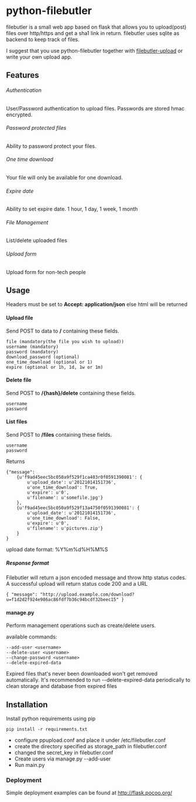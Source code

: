 python-filebutler
========================

filebutler is a small web app based on flask that allows you to upload(post) files over http/https and get a sha1 link in return.
filebutler uses sqlite as backend to keep track of files.

I suggest that you use python-filebutler together with [filebutler-upload](http://github.com/jhaals/filebutler-upload "filebutler-upload") or write your own upload app.

Features
---------

###### Authentication
User/Password authentication to upload files.
Passwords are stored hmac encrypted.
###### Password protected files
Ability to password protect your files.
###### One time download
Your file will only be available for one download.
###### Expire date
Ability to set expire date. 1 hour, 1 day, 1 week, 1 month
###### File Management
List/delete uploaded files
###### Upload form
Upload form for non-tech people

Usage
------

Headers must be set to __Accept: application/json__ else html will be returned

#### Upload file

Send POST to data to __/__ containing these fields.

    file (mandatory(the file you wish to upload))
    username (mandatory)
    password (mandatory)
    download_password (optional)
    one_time_download (optional or 1)
    expire (optional or 1h, 1d, 1w or 1m)

#### Delete file

Send POST to __/{hash}/delete__ containing these fields.

    username
    password

#### List files

Send POST to __/files__ containing these fields.

    username
    password


Returns

    {"message":
        {u'f9ad45eec5bc050a9f529f1ca403r0f0591390081': {
            u'upload_date': u'20121014151736',
            u'one_time_download': True,
            u'expire': u'0',
            u'filename': u'somefile.jpg'}
        },
        {u'f9ad45eec5bc050a9f529f13a4750f0591390081': {
            u'upload_date': u'20121014151736',
            u'one_time_download': False,
            u'expire': u'0',
            u'filename': u'pictures.zip'}
        }
    }

upload date format: %Y%m%d%H%M%S

##### Response format
Filebutler will return a json encoded message and throw http status codes.
A successful upload will return status code 200 and a URL

    { "message": "http://upload.example.com/download?u=f1d2d2f924e986ac86fdf7b36c94bcdf32beec15" }

#### manage.py

Perform management operations such as create/delete users.

available commands:

    --add-user <username>
    --delete-user <username>
    --change-password <username>
    --delete-expired-data

Expired files that's never been downloaded won't get removed automatically.
It's recommended to run --delete-expired-data periodically to clean storage and database from expired files

Installation
-----

Install python requirements using pip

    pip install -r requirements.txt

-   configure ppupload.conf and place it under /etc/filebutler.conf
-   create the directory specified as storage_path in filebutler.conf
-   changed the secret_key in filebutler.conf
-   Create users via manage.py --add-user <username>
-   Run main.py

### Deployment
Simple deployment examples can be found at http://flask.pocoo.org/


